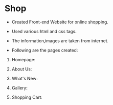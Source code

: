 # Shop
* Created Front-end Website for online shopping.
* Used various html and css tags.
* The information,images are taken from internet.

* Following are the pages created:
1. Homepage:

2. About Us:

3. What's New:

4. Gallery:

5. Shopping Cart:
